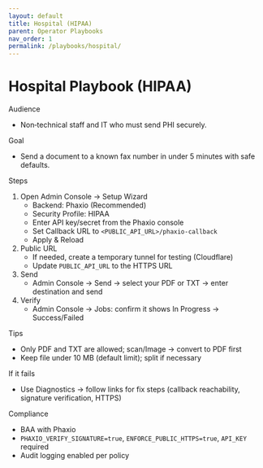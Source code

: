 ```yaml
---
layout: default
title: Hospital (HIPAA)
parent: Operator Playbooks
nav_order: 1
permalink: /playbooks/hospital/
---
```


# Hospital Playbook (HIPAA)

Audience
- Non‑technical staff and IT who must send PHI securely.

Goal
- Send a document to a known fax number in under 5 minutes with safe defaults.

Steps
1) Open Admin Console → Setup Wizard
   - Backend: Phaxio (Recommended)
   - Security Profile: HIPAA
   - Enter API key/secret from the Phaxio console
   - Set Callback URL to `<PUBLIC_API_URL>/phaxio-callback`
   - Apply & Reload
2) Public URL
   - If needed, create a temporary tunnel for testing (Cloudflare)
   - Update `PUBLIC_API_URL` to the HTTPS URL
3) Send
   - Admin Console → Send → select your PDF or TXT → enter destination and send
4) Verify
   - Admin Console → Jobs: confirm it shows In Progress → Success/Failed

Tips
- Only PDF and TXT are allowed; scan/Image → convert to PDF first
- Keep file under 10 MB (default limit); split if necessary

If it fails
- Use Diagnostics → follow links for fix steps (callback reachability, signature verification, HTTPS)

Compliance
- BAA with Phaxio
- `PHAXIO_VERIFY_SIGNATURE=true`, `ENFORCE_PUBLIC_HTTPS=true`, `API_KEY` required
- Audit logging enabled per policy

